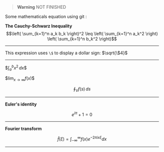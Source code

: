 > __Warning__ NOT FINISHED

Some mathematicals equation using git :

**The Cauchy-Schwarz Inequality**
$$\left( \sum_{k=1}^n a_k b_k \right)^2 \leq \left( \sum_{k=1}^n a_k^2 \right) \left( \sum_{k=1}^n b_k^2 \right)$$

---

This expression uses `\$` to display a dollar sign: $\sqrt{\$4}$

---

$$\int_{a}^{b} x^2 \,dx \$$

$$\lim_{x\to\infty} f(x) \$$

$$\oint_V f(s) \,ds$$

---
**Euler's identity**

$$e^{i\pi}+1=0$$

---
**Fourier transform**

$$\hat{f} (\xi)=\int_{-\infty}^{\infty}f(x)e^{-2\pi ix\xi}dx$$

---


